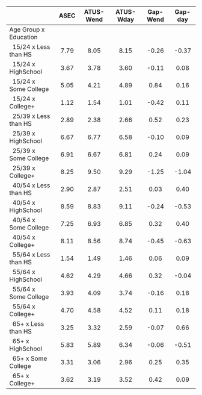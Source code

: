 
|                      |         ASEC |    ATUS-Wend |    ATUS-Wday |     Gap-Wend |      Gap-day |
| -------------------- | :----------: | :----------: | :----------: | :----------: | :----------: |
| Age Group x Education |              |              |              |              |              |
| &nbsp;&nbsp;15/24 x Less than HS |         7.79 |         8.05 |         8.15 |        -0.26 |        -0.37 |
| &nbsp;&nbsp;15/24 x HighSchool |         3.67 |         3.78 |         3.60 |        -0.11 |         0.08 |
| &nbsp;&nbsp;15/24 x Some College |         5.05 |         4.21 |         4.89 |         0.84 |         0.16 |
| &nbsp;&nbsp;15/24 x College+ |         1.12 |         1.54 |         1.01 |        -0.42 |         0.11 |
| &nbsp;&nbsp;25/39 x Less than HS |         2.89 |         2.38 |         2.66 |         0.52 |         0.23 |
| &nbsp;&nbsp;25/39 x HighSchool |         6.67 |         6.77 |         6.58 |        -0.10 |         0.09 |
| &nbsp;&nbsp;25/39 x Some College |         6.91 |         6.67 |         6.81 |         0.24 |         0.09 |
| &nbsp;&nbsp;25/39 x College+ |         8.25 |         9.50 |         9.29 |        -1.25 |        -1.04 |
| &nbsp;&nbsp;40/54 x Less than HS |         2.90 |         2.87 |         2.51 |         0.03 |         0.40 |
| &nbsp;&nbsp;40/54 x HighSchool |         8.59 |         8.83 |         9.11 |        -0.24 |        -0.53 |
| &nbsp;&nbsp;40/54 x Some College |         7.25 |         6.93 |         6.85 |         0.32 |         0.40 |
| &nbsp;&nbsp;40/54 x College+ |         8.11 |         8.56 |         8.74 |        -0.45 |        -0.63 |
| &nbsp;&nbsp;55/64 x Less than HS |         1.54 |         1.49 |         1.46 |         0.06 |         0.09 |
| &nbsp;&nbsp;55/64 x HighSchool |         4.62 |         4.29 |         4.66 |         0.32 |        -0.04 |
| &nbsp;&nbsp;55/64 x Some College |         3.93 |         4.09 |         3.74 |        -0.16 |         0.18 |
| &nbsp;&nbsp;55/64 x College+ |         4.70 |         4.58 |         4.52 |         0.11 |         0.18 |
| &nbsp;&nbsp;65+ x Less than HS |         3.25 |         3.32 |         2.59 |        -0.07 |         0.66 |
| &nbsp;&nbsp;65+ x HighSchool |         5.83 |         5.89 |         6.34 |        -0.06 |        -0.51 |
| &nbsp;&nbsp;65+ x Some College |         3.31 |         3.06 |         2.96 |         0.25 |         0.35 |
| &nbsp;&nbsp;65+ x College+ |         3.62 |         3.19 |         3.52 |         0.42 |         0.09 |

